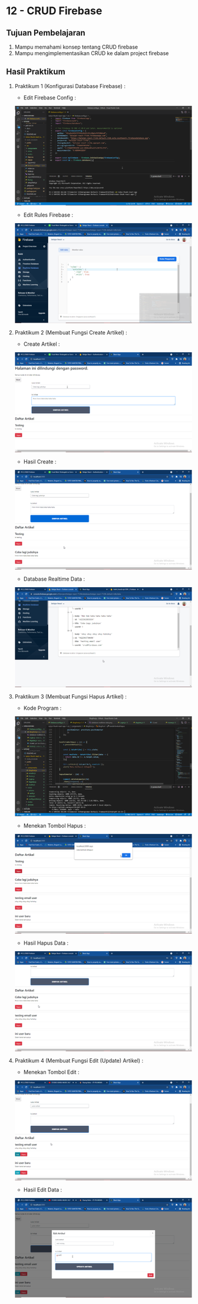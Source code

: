 # 12 - CRUD Firebase

## Tujuan Pembelajaran

1. Mampu memahami konsep tentang CRUD firebase
2. Mampu mengimplementasikan CRUD ke dalam project firebase

## Hasil Praktikum

1. Praktikum 1 (Konfigurasi Database Firebase) :
    - Edit Firebase Config :
        
    ![Edit Firebase Config](img/firebase-config-crud.png)
    
    - Edit Rules Firebase :
        
    ![Edit Rules Firebase](img/edit-rules-firebase-crud.png)

2. Praktikum 2 (Membuat Fungsi Create Artikel) :

    -  Create Artikel :

    ![Create Artikel](img/create-artikel-crud-firebase.png)

    -  Hasil Create :

    ![Hasil Create](img/hasil-create-artikel-crud-firebase.png)

    -  Database Realtime Data :

    ![Database Realtime Data](img/database-realtime-data.png)

3. Praktikum 3 (Membuat Fungsi Hapus Artikel) :

    -  Kode Program :

    ![Kode Program](img/kode-program-handle-hapus.png)

    -  Menekan Tombol Hapus :

    ![Menekan Tombol Hapus](img/press-hapus-button.png)

    -  Hasil Hapus Data :

    ![Hasil Hapus Data](img/hasil-hapus-data.png)    

4. Praktikum 4 (Membuat Fungsi Edit (Update) Artikel) :

    -  Menekan Tombol Edit :

    ![Menekan Tombol Edit](img/press-edit-button.png)

    -  Hasil Edit Data :

    ![Hasil Edit Data](img/edit-data.png)    



